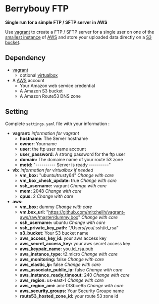 
# Berrybouy FTP

**Single run for a simple FTP / SFTP server in AWS**

Use [vagrant](https://www.vagrantup.com/) to create a FTP / SFTP server for a single user on one of the [smallest instance](http://docs.aws.amazon.com/AWSEC2/latest/UserGuide/t2-instances.html) of [AWS](http://aws.amazon.com) and store your uploaded data directly on a [S3 bucket](https://aws.amazon.com/s3/?nc1=h_ls).

## Dependency

* [vagrant](https://www.vagrantup.com/)
	* optional [virtualbox](https://www.virtualbox.org/)
* A [AWS](http://aws.amazon.com) account
	* Your Amazon web service credential 
	* A Amazon S3 bucket
	* A Amazon Route53 DNS zone

## Setting

Complete `settings.yaml` file with your information :

- **vagrant:** *information for vagrant*
  - **hostname:** The Server hostname
  - **owner:** Yourname
  - **user:** the ftp user name account 
  - **user_password:** A strong password for the ftp user
  - **domain:** The domaine name of your route 53 zone
  - **motd:** "---------- Server is ready ----------"
- **vb:** *information for virtualbox if needed* 
  - **vm_box:** "ubuntu/trusty64" *Change with care*
  - **vm_box_check_update:** true *Change with care*
  - **ssh_username:** vagrant *Change with care*
  - **mem:** 2048 *Change with care*
  - **cpus:** 2 *Change with care*
- **aws:**
  - **vm_box:** dummy *Change with care*
  - **vm.box_url:** "https://github.com/mitchellh/vagrant-aws/raw/master/dummy.box" *Change with care*
  - **ssh_username:** ubuntu *Change with care*
  - **ssh_private_key_path:** "/Users/you/.ssh/id_rsa"
  - **s3_bucket:** Your S3 bucket name
  - **aws_access_key_id:** your aws access key
  - **aws_secret_access_key:** your aws secret access key
  - **aws_keypair_name:** you.id_rsa.pub
  - **aws_instance_type:** t2.micro *Change with care*
  - **aws_monitoring:** false *Change with care*
  - **aws_elastic_ip:** false *Change with care* 
  - **aws_associate_public_ip:** false *Change with care*
  - **aws_instance_ready_timeout:** 240 *Change with care*
  - **aws_region:** us-east-1 *Change with care*
  - **aws_region_ami:** ami-0f8bce65 *Change with care*
  - **aws_security_groups:** Your Security Groupe name
  - **route53_hosted_zone_id:** your route 53 zone id

